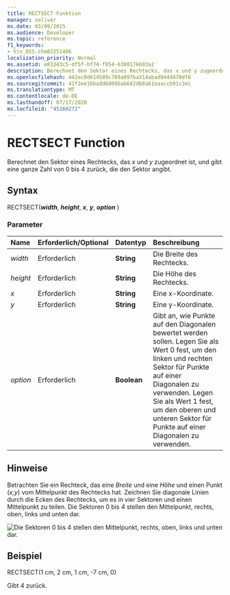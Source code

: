 ```yaml
---
title: RECTSECT-Funktion
manager: soliver
ms.date: 03/09/2015
ms.audience: Developer
ms.topic: reference
f1_keywords:
- Vis_DSS.chm82251486
localization_priority: Normal
ms.assetid: e83343c5-df5f-bf74-f854-6380176693a2
description: Berechnet den Sektor eines Rechtecks, das x und y zugeordnet ist, und gibt eine ganze Zahl von 0 bis 4 zurück, die den Sektor angibt.
ms.openlocfilehash: 442ec0d614589c709a097ba314abad044d470df6
ms.sourcegitcommit: 41f2ee16badd6009bab642d68a61eaaccb91c3ec
ms.translationtype: MT
ms.contentlocale: de-DE
ms.lasthandoff: 07/17/2020
ms.locfileid: "45160272"
---
```

# <a name="rectsect-function"></a>RECTSECT Function

Berechnet den Sektor eines Rechtecks, das  *x*  und  *y*  zugeordnet ist, und gibt eine ganze Zahl von 0 bis 4 zurück, die den Sektor angibt. 
  
## <a name="syntax"></a>Syntax

RECTSECT(***width***, ***height***, ***x***, ***y***, ***option*** ) 
  
### <a name="parameters"></a>Parameter

|**Name**|**Erforderlich/Optional**|**Datentyp**|**Beschreibung**|
|:-----|:-----|:-----|:-----|
| _width_ <br/> |Erforderlich  <br/> |**String** <br/> |Die Breite des Rechtecks.  <br/> |
| _height_ <br/> |Erforderlich  <br/> |**String** <br/> |Die Höhe des Rechtecks.  <br/> |
| _x_ <br/> |Erforderlich  <br/> |**String** <br/> |Eine x-Koordinate.  <br/> |
| _y_ <br/> |Erforderlich  <br/> |**String** <br/> |Eine y-Koordinate.  <br/> |
| _option_ <br/> |Erforderlich  <br/> |**Boolean** <br/> |Gibt an, wie Punkte auf den Diagonalen bewertet werden sollen. Legen Sie als Wert 0 fest, um den linken und rechten Sektor für Punkte auf einer Diagonalen zu verwenden. Legen Sie als Wert 1 fest, um den oberen und unteren Sektor für Punkte auf einer Diagonalen zu verwenden.  <br/> |
   
## <a name="remarks"></a>Hinweise

Betrachten Sie ein Rechteck, das eine  *Breite*  und eine  *Höhe*  und einen Punkt (*x,y*) vom Mittelpunkt des Rechtecks hat. Zeichnen Sie diagonale Linien durch die Ecken des Rechtecks, um es in vier Sektoren und einen Mittelpunkt zu teilen. Die Sektoren 0 bis 4 stellen den Mittelpunkt, rechts, oben, links und unten dar. 
  
![Die Sektoren 0 bis 4 stellen den Mittelpunkt, rechts, oben, links und unten dar.](media/ShpSheetRef_CA_03_ZA07645862.gif)
  
## <a name="example"></a>Beispiel

RECTSECT(1 cm, 2 cm, 1 cm, -7 cm, 0) 
  
Gibt 4 zurück. 
  

